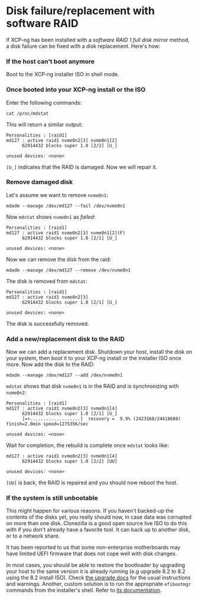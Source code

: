 # Disk failure/replacement with software RAID

If XCP-ng has been installed with a *software RAID 1 full disk mirror* method, a disk failure can be fixed with a disk replacement. Here's how:

### If the host can't boot anymore

Boot to the XCP-ng installer ISO in shell mode.

### Once booted into your XCP-ng install or the ISO

Enter the following commands:
```
cat /proc/mdstat
```
This will return a similar output:
```
Personalities : [raid1]
md127 : active raid1 nvme0n2[3] nvme0n1[2]
      62914432 blocks super 1.0 [2/2] [U_]

unused devices: <none>
```
`[U_]` indicates that the RAID is damaged. Now we will repair it.

### Remove damaged disk

Let's assume we want to remove `nvme0n1`:
```
mdadm --manage /dev/md127 --fail /dev/nvme0n1
```
Now `mdstat` shows `nvme0n1` as *failed*:
```
Personalities : [raid1]
md127 : active raid1 nvme0n2[3] nvme0n1[2](F)
      62914432 blocks super 1.0 [2/1] [U_]

unused devices: <none>
```
Now we can remove the disk from the raid:
```
mdadm --manage /dev/md127 --remove /dev/nvme0n1
```
The disk is removed from `mdstat`:
```
Personalities : [raid1]
md127 : active raid1 nvme0n2[3]
      62914432 blocks super 1.0 [2/1] [U_]

unused devices: <none>
```
The disk is successfully removed.

### Add a new/replacement disk to the RAID

Now we can add a replacement disk. Shutdown your host, install the disk on your system, then boot it to your XCP-ng install or the installer ISO once more. Now add the disk to the RAID:
```
mdadm --manage /dev/md127 --add /dev/nvme0n1
```
`mdstat` shows that disk `nvme0n1` is in the RAID and is synchronizing with `nvme0n2`:
```
Personalities : [raid1]
md127 : active raid1 nvme0n2[3] nvme0n1[4]
      62914432 blocks super 1.0 [2/1] [U_]
      [=>...................]  recovery =  9.9% (2423168/24418688) finish=2.8min speed=127535K/sec

unused devices: <none>
```
Wait for completion, the rebuild is complete once `mdstat` looks like:
```
md127 : active raid1 nvme0n2[3] nvme0n1[4]
      62914432 blocks super 1.0 [2/2] [UU]

unused devices: <none>
```
`[UU]` is back, the RAID is repaired and you should now reboot the host.

### If the system is still unbootable

This might happen for various reasons. If you haven't backed-up the contents of the disks yet, you really should now, in case data was corrupted on more than one disk. Clonezilla is a good open source live ISO to do this with if you don't already have a favorite tool. It can back up to another disk, or to a network share.

It has been reported to us that some non-enterprise motherboards may have limited UEFI firmware that does not cope well with disk changes.

In most cases, you should be able to restore the bootloader by upgrading your host to the same version it is already running (e.g upgrade 8.2 to 8.2 using the 8.2 install ISO). Check [the upgrade docs](upgrade.md) for the usual instructions and warnings. Another, custom solution is to run the appropriate `efibootmgr` commands from the installer's shell. Refer to [its documentation](https://linux.die.net/man/8/efibootmgr).
